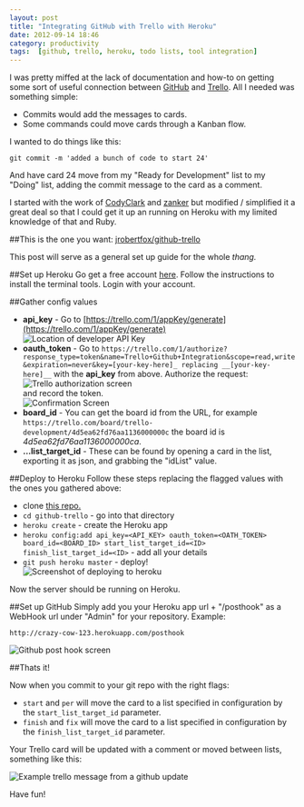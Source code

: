 ```yaml
---
layout: post
title: "Integrating GitHub with Trello with Heroku"
date: 2012-09-14 18:46
category: productivity
tags:  [github, trello, heroku, todo lists, tool integration]
---
```


I was pretty miffed at the lack of documentation and how-to on getting some sort of useful connection between [GitHub](https://github.com/) and [Trello](https://trello.com/). All I needed was something simple:

- Commits would add the messages to cards.
- Some commands could move cards through a Kanban flow.

I wanted to do things like this:

    git commit -m 'added a bunch of code to start 24'

And have card 24 move from my "Ready for Development" list to my "Doing" list, adding the commit message to the card as a comment.

I started with the work of [CodyClark](https://github.com/CodyClark/github-trello) and [zanker](https://github.com/zanker/github-trello) but modified / simplified it a great deal so that I could get it up an running on Heroku with my limited knowledge of that and Ruby.

##This is the one you want: [jrobertfox/github-trello](https://github.com/jasonrobertfox/github-trello)

This post will serve as a general set up guide for the whole *thang.*

##Set up Heroku
Go get a free account [here](http://www.heroku.com/). Follow the instructions to install the terminal tools. Login with your account.

##Gather config values
- **api_key** - Go to [https://trello.com/1/appKey/generate](https://trello.com/1/appKey/generate)<br> ![Location of developer API Key](http://media.tumblr.com/tumblr_mablr1SXWm1r1y0wi.png)
- **oauth_token** - Go to `https://trello.com/1/authorize?response_type=token&name=Trello+Github+Integration&scope=read,write&expiration=never&key=[your-key-here]_ replacing __[your-key-here]__` with the **api_key** from above. Authorize the request:<br> ![Trello authorization screen](http://media.tumblr.com/tumblr_mablrk95521r1y0wi.png) <br> and record the token.<br> ![Confirmation Screen](http://media.tumblr.com/tumblr_mablrxjGZG1r1y0wi.png)
- **board_id** - You can get the board id from the URL, for example `https://trello.com/board/trello-development/4d5ea62fd76aa1136000000c` the board id is _4d5ea62fd76aa1136000000ca_.
- **…list_target_id** - These can be found by opening a card in the list, exporting it as json, and grabbing the "idList" value.

##Deploy to Heroku
Follow these steps replacing the flagged values with the ones you gathered above:

- clone [this repo.](https://github.com/jasonrobertfox/github-trello)
- `cd github-trello` - go into that directory
- `heroku create` - create the Heroku app
- `heroku config:add api_key=<API_KEY> oauth_token=<OATH_TOKEN> board_id=<BOARD_ID> start_list_target_id=<ID> finish_list_target_id=<ID>` - add all your details
- `git push heroku master` - deploy! <br> ![Screenshot of deploying to heroku](http://media.tumblr.com/tumblr_mablsi8NDc1r1y0wi.png)

Now the server should be running on Heroku.

##Set up GitHub
Simply add you your Heroku app url + "/posthook" as a WebHook url under "Admin" for your repository. Example:

`http://crazy-cow-123.herokuapp.com/posthook`

![Github post hook screen](http://media.tumblr.com/tumblr_mablsyCtn31r1y0wi.png)

##Thats it!

Now when you commit to your git repo with the right flags:

- `start` and `per` will move the card to a list specified in configuration by the `start_list_target_id` parameter.
- `finish` and `fix` will move the card to a list specified in configuration by the `finish_list_target_id` parameter.

Your Trello card will be updated with a comment or moved between lists, something like this:

![Example trello message from a github update](http://media.tumblr.com/tumblr_mablt77kQK1r1y0wi.png)

Have fun!

